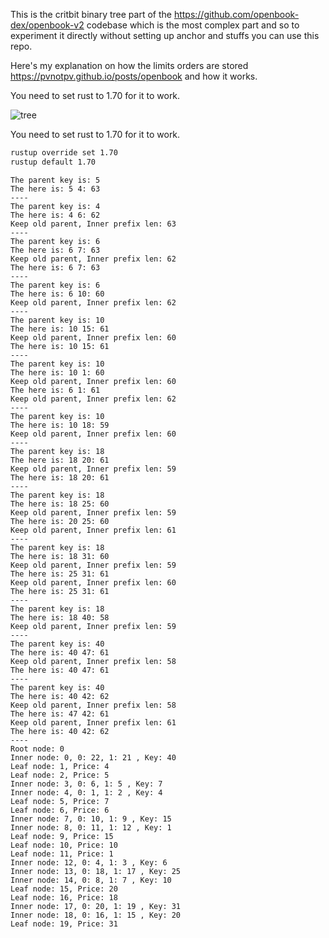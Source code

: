 This is the critbit binary tree part of the <https://github.com/openbook-dex/openbook-v2> codebase which is the most complex part and so to experiment it directly without setting up anchor and stuffs you can use this repo.  

Here's my explanation on how the limits orders are stored <https://pvnotpv.github.io/posts/openbook> and how it works.

You need to set rust to 1.70 for it to work.

![tree](https://github.com/user-attachments/assets/4eb691c8-ca1b-4ac2-a9cd-2ad727c4e2f7)

You need to set rust to 1.70 for it to work.

```bash
rustup override set 1.70
rustup default 1.70
```

```
The parent key is: 5
The here is: 5 4: 63
----
The parent key is: 4
The here is: 4 6: 62
Keep old parent, Inner prefix len: 63
----
The parent key is: 6
The here is: 6 7: 63
Keep old parent, Inner prefix len: 62
The here is: 6 7: 63
----
The parent key is: 6
The here is: 6 10: 60
Keep old parent, Inner prefix len: 62
----
The parent key is: 10
The here is: 10 15: 61
Keep old parent, Inner prefix len: 60
The here is: 10 15: 61
----
The parent key is: 10
The here is: 10 1: 60
Keep old parent, Inner prefix len: 60
The here is: 6 1: 61
Keep old parent, Inner prefix len: 62
----
The parent key is: 10
The here is: 10 18: 59
Keep old parent, Inner prefix len: 60
----
The parent key is: 18
The here is: 18 20: 61
Keep old parent, Inner prefix len: 59
The here is: 18 20: 61
----
The parent key is: 18
The here is: 18 25: 60
Keep old parent, Inner prefix len: 59
The here is: 20 25: 60
Keep old parent, Inner prefix len: 61
----
The parent key is: 18
The here is: 18 31: 60
Keep old parent, Inner prefix len: 59
The here is: 25 31: 61
Keep old parent, Inner prefix len: 60
The here is: 25 31: 61
----
The parent key is: 18
The here is: 18 40: 58
Keep old parent, Inner prefix len: 59
----
The parent key is: 40
The here is: 40 47: 61
Keep old parent, Inner prefix len: 58
The here is: 40 47: 61
----
The parent key is: 40
The here is: 40 42: 62
Keep old parent, Inner prefix len: 58
The here is: 47 42: 61
Keep old parent, Inner prefix len: 61
The here is: 40 42: 62
----
Root node: 0
Inner node: 0, 0: 22, 1: 21 , Key: 40
Leaf node: 1, Price: 4
Leaf node: 2, Price: 5
Inner node: 3, 0: 6, 1: 5 , Key: 7
Inner node: 4, 0: 1, 1: 2 , Key: 4
Leaf node: 5, Price: 7
Leaf node: 6, Price: 6
Inner node: 7, 0: 10, 1: 9 , Key: 15
Inner node: 8, 0: 11, 1: 12 , Key: 1
Leaf node: 9, Price: 15
Leaf node: 10, Price: 10
Leaf node: 11, Price: 1
Inner node: 12, 0: 4, 1: 3 , Key: 6
Inner node: 13, 0: 18, 1: 17 , Key: 25
Inner node: 14, 0: 8, 1: 7 , Key: 10
Leaf node: 15, Price: 20
Leaf node: 16, Price: 18
Inner node: 17, 0: 20, 1: 19 , Key: 31
Inner node: 18, 0: 16, 1: 15 , Key: 20
Leaf node: 19, Price: 31
```
